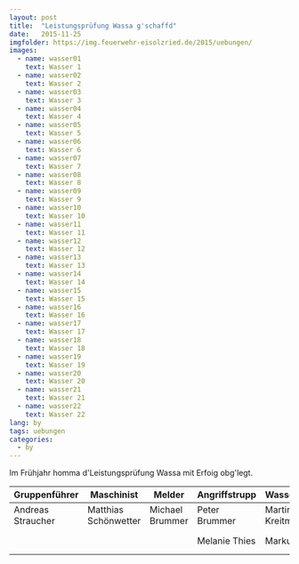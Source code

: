 ```yaml
---
layout: post
title:  "Leistungsprüfung Wassa g'schaffd"
date:   2015-11-25
imgfolder: https://img.feuerwehr-eisolzried.de/2015/uebungen/
images:
  - name: wasser01
    text: Wasser 1
  - name: wasser02
    text: Wasser 2
  - name: wasser03
    text: Wasser 3
  - name: wasser04
    text: Wasser 4
  - name: wasser05
    text: Wasser 5
  - name: wasser06
    text: Wasser 6
  - name: wasser07
    text: Wasser 7
  - name: wasser08
    text: Wasser 8
  - name: wasser09
    text: Wasser 9
  - name: wasser10
    text: Wasser 10
  - name: wasser11
    text: Wasser 11
  - name: wasser12
    text: Wasser 12
  - name: wasser13
    text: Wasser 13
  - name: wasser14
    text: Wasser 14
  - name: wasser15
    text: Wasser 15
  - name: wasser16
    text: Wasser 16
  - name: wasser17
    text: Wasser 17
  - name: wasser18
    text: Wasser 18
  - name: wasser19
    text: Wasser 19
  - name: wasser20
    text: Wasser 20
  - name: wasser21
    text: Wasser 21
  - name: wasser22
    text: Wasser 22
lang: by
tags: uebungen
categories:
  - by
---
```

Im Frühjahr homma d'Leistungsprüfung Wassa mit Erfoig obg'legt.

<div class="table-responsive">
<table class="table">
  <thead>
    <tr>
      <th>Gruppenführer</th>
      <th>Maschinist</th>
      <th>Melder</th>
      <th>Angriffstrupp</th>
      <th>Wassertrupp</th>
      <th>Schlauchtrupp</th>
    </tr>
  </thead>
  <tbody>
    <tr>
      <td>Andreas Straucher</td>
      <td>Matthias Schönwetter</td>
      <td>Michael Brummer</td>
      <td>Peter Brummer</td>
      <td>Martin Kreitmeier</td>
      <td>Tobias Riedl</td>
    </tr>
    <tr>
      <td></td>
      <td></td>
      <td></td>
      <td>Melanie Thies</td>
      <td>Markus Heigl</td>
      <td>Thomas Gürster</td>
    </tr>
  </tbody>
</table>
</div>
